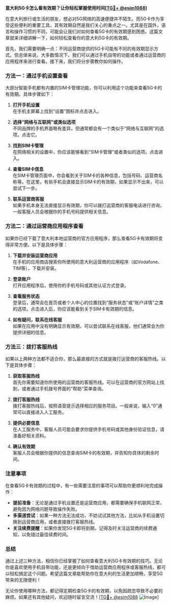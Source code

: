 **意大利5G卡怎么看有效期？让你轻松掌握使用时间[[TG💪+ @esim1088](https://t.me/s/esim1088)]**

在意大利旅行或生活的朋友，想必对5G网络的高速便捷并不陌生。而5G卡作为享受这些便利的重要工具，其有效期自然是我们关心的重点之一。尤其是在国外，语言和操作习惯的不同，可能会让我们对如何查看5G卡的有效期感到困惑。这篇文章就来详细讲解一下，如何轻松查看你的意大利5G卡的有效期。

首先，我们需要明确一点：不同运营商提供的5G卡可能有不同的有效期显示方式。但总体来说，大多数情况下，我们可以通过手机自带的功能或者通过运营商的应用程序来进行查看。接下来，我们将分步骤教你如何操作。

### 方法一：通过手机设置查看

大部分智能手机都有内置的SIM卡管理功能，你可以利用这个功能来查看5G卡的有效期。具体步骤如下：

1. **打开手机设置**  
   在手机主屏幕上找到“设置”图标并点击进入。

2. **选择“网络与互联网”或类似选项**  
   不同品牌的手机界面略有差异，但通常都会有一个类似于“网络与互联网”的选项。点击它。

3. **找到SIM卡管理**  
   在网络相关的设置中，你应该能够看到“SIM卡管理”或者类似的选项。点击进入。

4. **查看SIM卡信息**  
   在SIM卡管理页面中，你会看到关于SIM卡的各种信息，包括号码、运营商名称等。在这里，有些手机会直接显示SIM卡的有效期，如果显示不出来，可以尝试下一步。

5. **联系运营商客服**  
   如果手机本身无法直接显示有效期，你可以拨打运营商的客服电话进行咨询。一般客服人员会根据你的手机号码提供相关信息。

### 方法二：通过运营商应用程序查看

如果你已经下载了意大利本地运营商的官方应用程序，那么查看5G卡有效期将变得非常方便。以下是具体步骤：

1. **下载并安装运营商应用**  
   在手机的应用商店搜索你所使用的意大利运营商的应用程序（如Vodafone、TIM等），下载并安装。

2. **登录账户**  
   打开应用程序后，使用你的手机号码或其他认证方式登录。

3. **查看服务状态**  
   登录后，通常会在首页或者个人中心的位置找到“服务状态”或“账户详情”之类的选项。点击进入后，你应该能看到关于SIM卡有效期的信息。

4. **如有疑问，联系在线客服**  
   如果在应用中没有明确显示有效期，可以尝试联系在线客服，他们通常会为你提供详细的信息。

### 方法三：拨打客服热线

如果以上两种方法都不适合你，那么最直接的方式就是拨打运营商的客服热线。以下是具体步骤：

1. **获取客服热线**  
   首先你需要知道你所使用的运营商的客服热线。可以在运营商的官方网站上找到，或者通过手机拨号界面的“帮助”菜单查询。

2. **拨打客服热线**  
   拨打客服热线后，按照语音提示选择相应的服务项目。一般来说，输入“0”通常可以直接进入人工服务。

3. **提供必要信息**  
   在人工服务中，客服人员可能会要求你提供手机号码或其他身份验证信息，请准备好相关资料。

4. **确认有效期**  
   客服人员会根据你提供的信息查询SIM卡的有效期，并告知你具体的剩余时间。

### 注意事项

在查看5G卡有效期的过程中，有一些需要注意的事项可以帮助你更顺利地完成操作：

- **提前准备**：无论是通过手机设置还是运营商应用，都需要确保手机联网正常，避免因为网络问题导致操作失败。
- **多渠道尝试**：如果一种方法无法成功，不妨试试其他方法，比如从手机设置切换到运营商应用，或者直接拨打客服热线。
- **关注续费提醒**：如果你发现5G卡即将到期，记得及时关注运营商的续费通知，以免错过最佳续费时间。

### 总结

通过上述三种方法，相信你已经掌握了如何查看意大利5G卡有效期的技巧。无论你是喜欢使用手机自带功能，还是更倾向于借助运营商应用程序或客服热线，都可以轻松搞定这个问题。希望这篇文章能帮助你在意大利的生活更加顺畅，享受5G带来的无限便利！

无论你使用哪种方法，都记得定期检查5G卡的有效期，以免因疏忽导致不必要的麻烦。如果还有其他疑问，欢迎随时留言交流！[[TG💪+ @esim1088](https://t.me/s/esim1088) ![Image](https://i.postimg.cc/4NQfJmqS/Snipaste-2025-05-13-00-14-12.png)]